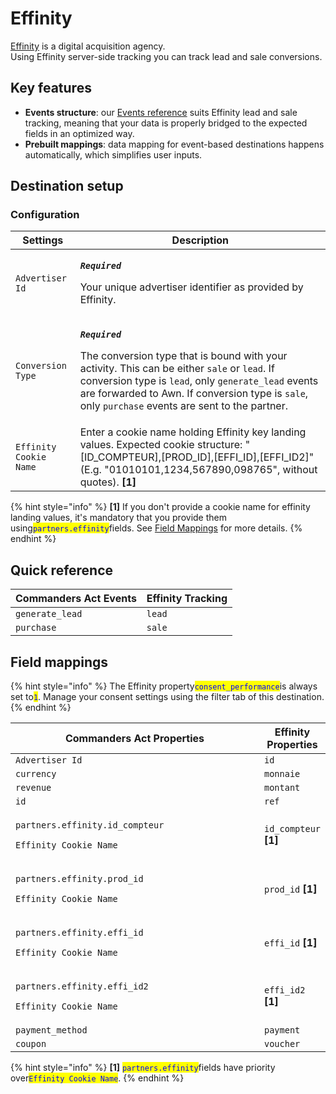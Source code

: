 # Effinity

[Effinity](https://www.effinity.fr/) is a digital acquisition agency. \
Using Effinity server-side tracking you can track lead and sale conversions.

## Key features

* **Events structure**: our [Events reference](https://community.commandersact.com/platform-x/developers/tracking/events-reference) suits Effinity lead and sale tracking, meaning that your data is properly bridged to the expected fields in an optimized way.
* **Prebuilt mappings**: data mapping for event-based destinations happens automatically, which simplifies user inputs.

## Destination setup

### Configuration

| Settings               | Description                                                                                                                                                                                                                                                                                                                                                                             |
| ---------------------- | --------------------------------------------------------------------------------------------------------------------------------------------------------------------------------------------------------------------------------------------------------------------------------------------------------------------------------------------------------------------------------------- |
| `Advertiser Id`        | <p><em><strong><code>Required</code></strong></em></p><p>Your unique advertiser identifier as provided by Effinity.</p>                                                                                                                                                                                                                                                                 |
| `Conversion Type`      | <p><em><strong><code>Required</code></strong></em></p><p>The conversion type that is bound with your activity. This can be either <code>sale</code> or <code>lead</code>. If conversion type is <code>lead</code>, only <code>generate_lead</code> events are forwarded to Awn. If conversion type is <code>sale</code>, only <code>purchase</code> events are sent to the partner.</p> |
| `Effinity Cookie Name` | Enter a cookie name holding Effinity key landing values. Expected cookie structure: "\[ID\_COMPTEUR],\[PROD\_ID],\[EFFI\_ID],\[EFFI\_ID2]" (E.g. "01010101,1234,567890,098765", without quotes). **\[1]**                                                                                                                                                                               |

{% hint style="info" %}
**\[1]** If you don't provide a cookie name for effinity landing values, it's mandatory that you provide them using<mark style="color:blue;">`partners.effinity`</mark>fields. See [Field Mappings](effinity.md#field-mappings) for more details.
{% endhint %}

## Quick reference

| Commanders Act Events | Effinity Tracking |
| --------------------- | ----------------- |
| `generate_lead`       | `lead`            |
| `purchase`            | `sale`            |

## Field mappings

{% hint style="info" %}
The Effinity property<mark style="color:blue;">`consent_performance`</mark>is always set to<mark style="color:blue;">`1`</mark>. Manage your consent settings using the filter tab of this destination.
{% endhint %}

<table><thead><tr><th width="526">Commanders Act Properties</th><th>Effinity Properties</th></tr></thead><tbody><tr><td><code>Advertiser Id</code></td><td><code>id</code></td></tr><tr><td><code>currency</code></td><td><code>monnaie</code></td></tr><tr><td><code>revenue</code></td><td><code>montant</code></td></tr><tr><td><code>id</code></td><td><code>ref</code></td></tr><tr><td><p><code>partners.effinity.id_compteur</code></p><p><code>Effinity Cookie Name</code> </p></td><td><code>id_compteur</code> <strong>[1]</strong></td></tr><tr><td><p><code>partners.effinity.prod_id</code></p><p><code>Effinity Cookie Name</code></p></td><td><code>prod_id</code> <strong>[1]</strong></td></tr><tr><td><p><code>partners.effinity.effi_id</code></p><p><code>Effinity Cookie Name</code></p></td><td><code>effi_id</code> <strong>[1]</strong></td></tr><tr><td><p><code>partners.effinity.effi_id2</code></p><p><code>Effinity Cookie Name</code></p></td><td><code>effi_id2</code> <strong>[1]</strong></td></tr><tr><td><code>payment_method</code></td><td><code>payment</code></td></tr><tr><td><code>coupon</code></td><td><code>voucher</code></td></tr></tbody></table>

{% hint style="info" %}
**\[1]** <mark style="color:blue;">`partners.effinity`</mark>fields have priority over<mark style="color:blue;">`Effinity Cookie Name`</mark>.
{% endhint %}
